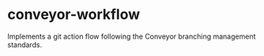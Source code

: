 conveyor-workflow
==================

Implements a git action flow following the Conveyor branching management standards.
